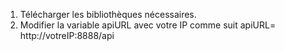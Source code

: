 1. Télécharger les bibliothèques nécessaires.
2. Modifier la variable apiURL avec votre IP comme suit apiURL= http://votreIP:8888/api
